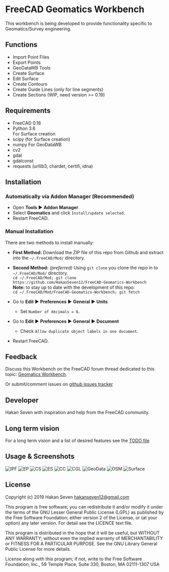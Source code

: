 # FreeCAD Geomatics Workbench
This workbench is being developed to provide functionality specific to Geomatics/Survey engineering.

## Functions
* Import Point Files  
* Export Points  
* GeoDataWB Tools
* Create Surface  
* Edit Surface  
* Create Contours  
* Create Guide Lines  (only for line segments)
* Create Sections (WIP, need version >= 0.19)

## Requirements
* FreeCAD 0.18  
* Python 3.6  
For Surface creation 
* scipy (for Surface creation)
* numpy
For GeoDataWB 
* cv2
* gdal
* gdalconst
* requests (urllib3, chardet, certifi, idna)

## Installation

### Automatically via Addon Manager (Recommended)
* Open **Tools** :arrow_forward: **Addon Manager**.
* Select **Geomatics** and click `Install/update selected`.  
* Restart FreeCAD.

### Manual Installation
There are two methods to install manually:  
* **First Method:** Download the ZIP file of this repo from Github and extract into the `~/.FreeCAD/Mod/` directory.  

* **Second Method:** *(preferred)* Using `git clone` you clone the repo in to `~/.FreeCAD/Mod/` directory.  
  `cd ~/.FreeCAD/Mod; git clone https://github.com/HakanSeven12/FreeCAD-Geomatics-Workbench`  
  **Note:** to stay up to date with the development of this repo:  
  `cd ~/.FreeCAD/Mod/FreeCAD-Geomatics-Workbench; git fetch`

* Go to **Edit** :arrow_forward: **Preferences** :arrow_forward: **General** :arrow_forward: **Units**  
  * Set `Number of decimals = 6`.  

* Go to **Edit** :arrow_forward: **Preferences** :arrow_forward: **General** :arrow_forward: **Document**  
  * Check `Allow duplicate object labels in one document`.  

* Restart FreeCAD.

## Feedback 
Discuss this Workbench on the FreeCAD forum thread dedicated to this topic: 
[Geomatics Workbench](https://forum.freecadweb.org/viewtopic.php?f=8&t=34371).

Or submit/comment issues on [github issues tracker](https://github.com/HakanSeven12/FreeCAD-Geomatics-Workbench/issues)

## Developer 
Hakan Seven with inspiration and help from the FreeCAD community.

## Long term vision 
For a long term vision and a list of desired features see the [TODO file](https://github.com/HakanSeven12/FreeCAD-Geomatics-Workbench/blob/master/TODO.md)

## Usage & Screenshots
![IPF](https://user-images.githubusercontent.com/3831435/59975941-f9e35800-95c6-11e9-9afc-05f5a5d0bf2d.gif)
![EP](https://user-images.githubusercontent.com/3831435/59975942-f9e35800-95c6-11e9-995d-4263f34f6f87.gif)
![CS](https://user-images.githubusercontent.com/3831435/59975943-f9e35800-95c6-11e9-99d3-65282669817b.gif)
![ES](https://user-images.githubusercontent.com/3831435/59975944-fa7bee80-95c6-11e9-8b47-a2f583fa25a6.gif)
![CC](https://user-images.githubusercontent.com/3831435/59975946-fa7bee80-95c6-11e9-8e2f-7bdffac13d01.gif)
![CGL](https://user-images.githubusercontent.com/3831435/58638005-76eb1c80-82fc-11e9-83bd-49dbb06d9202.png)
![GeoData](https://user-images.githubusercontent.com/3831435/59973802-212d2b80-95ad-11e9-919f-8cf3f75cb375.png)
![OSM](https://user-images.githubusercontent.com/3831435/59843173-ad96de80-9360-11e9-9c6a-153449516a7f.png)
![Surface](https://user-images.githubusercontent.com/3831435/59920075-fff40000-9431-11e9-8411-b13032364f28.gif)

## License
Copyright (c) 2019 Hakan Seven <hakanseven12@gmail.com>

This program is free software; you can redistribute it and/or modify it under the terms of the GNU Lesser General Public License (LGPL) as published by the Free Software Foundation; either version 2 of the License, or (at your option) any later version. For detail see the LICENCE text file.

This program is distributed in the hope that it will be useful, but WITHOUT ANY WARRANTY; without even the implied warranty of MERCHANTABILITY or FITNESS FOR A PARTICULAR PURPOSE.  See the GNU Library General Public License for more details.

License along with this program; if not, write to the Free Software Foundation, Inc., 59 Temple Place, Suite 330, Boston, MA  02111-1307 USA
